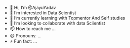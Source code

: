 - 👋 Hi, I’m @AjayuYadav
- 👀 I’m interested in Data Scientist
- 🌱 I’m currently learning with Topmentor And Self studies
- 💞️ I’m looking to collaborate with data Sciientist
- 📫 How to reach me ...
- 😄 Pronouns: ...
- ⚡ Fun fact: ...

<!---
AjayuYadav/AjayuYadav is a ✨ special ✨ repository because its `README.md` (this file) appears on your GitHub profile.
You can click the Preview link to take a look at your changes.
--->
